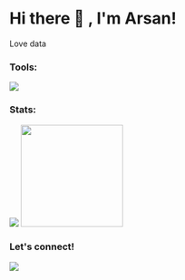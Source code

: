 # Hi there 👋 , I'm Arsan!
Love data  

### Tools:
<p>
    <img src="https://img.shields.io/badge/Text%20Editor-Visual%20Studio%20Code-blue?&logo=visual%20studio%20code&logoColor=blue" />
</p>

### Stats:
<p>
    <img src="https://github-readme-stats.vercel.app/api?username=arsanaibar&hide=contribs,prs&show_icons=true&hide_border=true&title_color=000" />
    <img src="https://github-readme-stats.vercel.app/api/top-langs/?username=arsanaibar&layout=compact" height=180 />
</p>

### Let's connect!
<p>
    <a href="https://linkedin.arsannet.com" target="blank"><img src="https://img.shields.io/badge/Bagus_Frayoga-30302f?style=flat&logo=linkedin" /></a>
</p>

<!--
**bagusfe/bagusfe** is a ✨ _special_ ✨ repository because its `README.md` (this file) appears on your GitHub profile.

Here are some ideas to get you started:

- 🔭 I’m currently working on ...
- 🌱 I’m currently learning ...
- 👯 I’m looking to collaborate on ...
- 🤔 I’m looking for help with ...
- 💬 Ask me about ...
- 📫 How to reach me: ...
- 😄 Pronouns: ...
- ⚡ Fun fact: ...
-->
